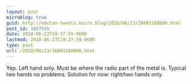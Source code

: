 ```yaml
---
layout: post
microblog: true
guid: http://vmstan-tweets.micro.blog/2010/06/23/16893108806.html
post_id: 3047545
date: 2010-06-23T19:37:59-0600
lastmod: 2010-06-23T19:37:59-0600
type: post
url: /2010/06/23/16893108806.html
---
```

Yep. Left hand only. Must be where the radio part of the metal is. Typical two hands no problems. Solution for now: right/two hands only.

